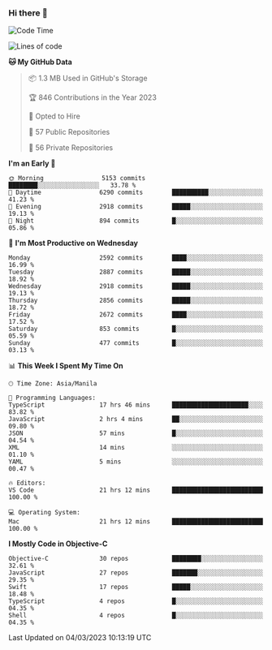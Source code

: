 ### Hi there 👋

<!--START_SECTION:waka-->
![Code Time](http://img.shields.io/badge/Code%20Time-3%2C701%20hrs%203%20mins-blue)

![Lines of code](https://img.shields.io/badge/From%20Hello%20World%20I%27ve%20Written-28.2%20million%20lines%20of%20code-blue)

**🐱 My GitHub Data** 

> 📦 1.3 MB Used in GitHub's Storage 
 > 
> 🏆 846 Contributions in the Year 2023
 > 
> 💼 Opted to Hire
 > 
> 📜 57 Public Repositories 
 > 
> 🔑 56 Private Repositories 
 > 
**I'm an Early 🐤** 

```text
🌞 Morning                5153 commits        ████████░░░░░░░░░░░░░░░░░   33.78 % 
🌆 Daytime                6290 commits        ██████████░░░░░░░░░░░░░░░   41.23 % 
🌃 Evening                2918 commits        █████░░░░░░░░░░░░░░░░░░░░   19.13 % 
🌙 Night                  894 commits         █░░░░░░░░░░░░░░░░░░░░░░░░   05.86 % 
```
📅 **I'm Most Productive on Wednesday** 

```text
Monday                   2592 commits        ████░░░░░░░░░░░░░░░░░░░░░   16.99 % 
Tuesday                  2887 commits        █████░░░░░░░░░░░░░░░░░░░░   18.92 % 
Wednesday                2918 commits        █████░░░░░░░░░░░░░░░░░░░░   19.13 % 
Thursday                 2856 commits        █████░░░░░░░░░░░░░░░░░░░░   18.72 % 
Friday                   2672 commits        ████░░░░░░░░░░░░░░░░░░░░░   17.52 % 
Saturday                 853 commits         █░░░░░░░░░░░░░░░░░░░░░░░░   05.59 % 
Sunday                   477 commits         █░░░░░░░░░░░░░░░░░░░░░░░░   03.13 % 
```


📊 **This Week I Spent My Time On** 

```text
🕑︎ Time Zone: Asia/Manila

💬 Programming Languages: 
TypeScript               17 hrs 46 mins      █████████████████████░░░░   83.82 % 
JavaScript               2 hrs 4 mins        ██░░░░░░░░░░░░░░░░░░░░░░░   09.80 % 
JSON                     57 mins             █░░░░░░░░░░░░░░░░░░░░░░░░   04.54 % 
XML                      14 mins             ░░░░░░░░░░░░░░░░░░░░░░░░░   01.10 % 
YAML                     5 mins              ░░░░░░░░░░░░░░░░░░░░░░░░░   00.47 % 

🔥 Editors: 
VS Code                  21 hrs 12 mins      █████████████████████████   100.00 % 

💻 Operating System: 
Mac                      21 hrs 12 mins      █████████████████████████   100.00 % 
```

**I Mostly Code in Objective-C** 

```text
Objective-C              30 repos            ████████░░░░░░░░░░░░░░░░░   32.61 % 
JavaScript               27 repos            ███████░░░░░░░░░░░░░░░░░░   29.35 % 
Swift                    17 repos            █████░░░░░░░░░░░░░░░░░░░░   18.48 % 
TypeScript               4 repos             █░░░░░░░░░░░░░░░░░░░░░░░░   04.35 % 
Shell                    4 repos             █░░░░░░░░░░░░░░░░░░░░░░░░   04.35 % 
```




 Last Updated on 04/03/2023 10:13:19 UTC
<!--END_SECTION:waka-->


<!--
**rad182/rad182** is a ✨ _special_ ✨ repository because its `README.md` (this file) appears on your GitHub profile.

Here are some ideas to get you started:

- 🔭 I’m currently working on ...
- 🌱 I’m currently learning ...
- 👯 I’m looking to collaborate on ...
- 🤔 I’m looking for help with ...
- 💬 Ask me about ...
- 📫 How to reach me: ...
- 😄 Pronouns: ...
- ⚡ Fun fact: ...
-->
